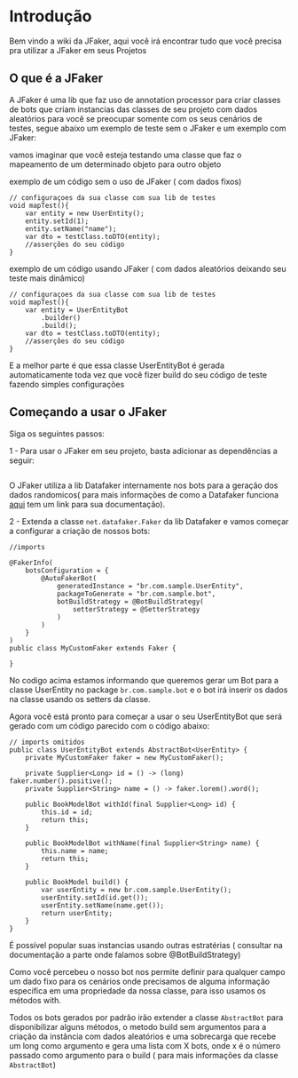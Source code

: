 # Introdução

Bem vindo a wiki da JFaker, aqui você irá encontrar tudo que você precisa pra utilizar a JFaker em seus Projetos

## O que é a JFaker

A JFaker é uma lib que faz uso de annotation processor para criar classes de bots que criam instancias das classes de seu projeto com dados aleatórios para você se preocupar somente com os seus cenários de testes, segue abaixo um exemplo de teste sem o JFaker e um exemplo com JFaker:

vamos imaginar que você esteja testando uma classe que faz o mapeamento de um determinado objeto para outro objeto

exemplo de um código sem o uso de JFaker ( com dados fixos)
```
// configuraçoes da sua classe com sua lib de testes
void mapTest(){
    var entity = new UserEntity();
    entity.setId(1);
    entity.setName("name");
    var dto = testClass.toDTO(entity);
    //asserções do seu código
}
```

exemplo de um código usando JFaker ( com dados aleatórios deixando seu teste mais dinâmico)
```
// configuraçoes da sua classe com sua lib de testes
void mapTest(){
    var entity = UserEntityBot
        .builder()
        .build();
    var dto = testClass.toDTO(entity);
    //asserções do seu código
}
```
E a melhor parte é que essa classe UserEntityBot é gerada automaticamente toda vez que você fizer build do seu código de teste fazendo simples configurações

## Começando a usar o JFaker

Siga os seguintes passos:

1 - Para usar o JFaker em seu projeto, basta adicionar as dependências a seguir:

```
```

O JFaker utiliza a lib Datafaker internamente nos bots para a geração dos dados randomicos( para mais informações de como a Datafaker funciona [aqui](https://www.datafaker.net) tem um link para sua documentação).

2 - Extenda a classe `net.datafaker.Faker` da lib Datafaker e vamos começar a configurar a criação de nossos bots:

```
//imports

@FakerInfo(
    botsConfiguration = {
        @AutoFakerBot(
            generatedInstance = "br.com.sample.UserEntity",
            packageToGenerate = "br.com.sample.bot",
            botBuildStrategy = @BotBuildStrategy(
                setterStrategy = @SetterStrategy
            )
        )
    }
)
public class MyCustomFaker extends Faker {

}

```

No codigo acima estamos informando que queremos gerar um Bot para a classe UserEntity no package `br.com.sample.bot` e o bot irá inserir os dados na classe usando os setters da classe.

Agora você está pronto para começar a usar o seu UserEntityBot que será gerado com um código parecido com o código abaixo:

```
// imports omitidos
public class UserEntityBot extends AbstractBot<UserEntity> {
    private MyCustomFaker faker = new MyCustomFaker();

    private Supplier<Long> id = () -> (long) faker.number().positive();
    private Supplier<String> name = () -> faker.lorem().word();

    public BookModelBot withId(final Supplier<Long> id) {
        this.id = id;
        return this;
    }

    public BookModelBot withName(final Supplier<String> name) {
        this.name = name;
        return this;
    }

    public BookModel build() {
        var userEntity = new br.com.sample.UserEntity();
        userEntity.setId(id.get());
        userEntity.setName(name.get());
        return userEntity;
    }
}

```

É possível popular suas instancias usando outras estratérias ( consultar na documentação a parte onde falamos sobre @BotBuildStrategy)

Como você percebeu o nosso bot nos permite definir para qualquer campo um dado fixo para os cenários onde precisamos de alguma informação especifica em uma propriedade da nossa classe, para isso usamos os métodos with.

Todos os bots gerados por padrão irão extender a classe
`AbstractBot` para disponibilizar alguns métodos, o metodo build sem argumentos para a criação da instância com dados aleatórios e uma sobrecarga que recebe um long como argumento e gera uma lista com X bots, onde x é o número passado como argumento para o build ( para mais informações da classe `AbstractBot`)